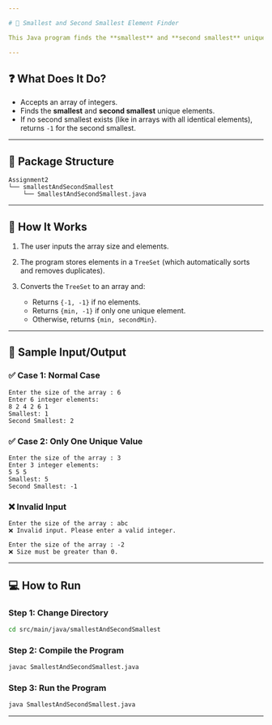 ```yaml
---

# 🔢 Smallest and Second Smallest Element Finder

This Java program finds the **smallest** and **second smallest** unique elements from an input array using a `TreeSet`.

---
```


## ❓ What Does It Do?

* Accepts an array of integers.
* Finds the **smallest** and **second smallest** unique elements.
* If no second smallest exists (like in arrays with all identical elements), returns `-1` for the second smallest.

---

## 📂 Package Structure

```
Assignment2  
└── smallestAndSecondSmallest  
    └── SmallestAndSecondSmallest.java
```

---

## 🚀 How It Works

1. The user inputs the array size and elements.
2. The program stores elements in a `TreeSet` (which automatically sorts and removes duplicates).
3. Converts the `TreeSet` to an array and:

   * Returns `{-1, -1}` if no elements.
   * Returns `{min, -1}` if only one unique element.
   * Otherwise, returns `{min, secondMin}`.

---

## 🧾 Sample Input/Output

### ✅ Case 1: Normal Case

```
Enter the size of the array : 6
Enter 6 integer elements:
8 2 4 2 6 1
Smallest: 1
Second Smallest: 2
```

### ✅ Case 2: Only One Unique Value

```
Enter the size of the array : 3
Enter 3 integer elements:
5 5 5
Smallest: 5
Second Smallest: -1
```

### ❌ Invalid Input

```
Enter the size of the array : abc
❌ Invalid input. Please enter a valid integer.
```

```
Enter the size of the array : -2
❌ Size must be greater than 0.
```

---

## 💻 How to Run

### **Step 1: Change Directory**

```bash
cd src/main/java/smallestAndSecondSmallest
```

### **Step 2: Compile the Program**

```bash
javac SmallestAndSecondSmallest.java
```

### **Step 3: Run the Program**

```bash
java SmallestAndSecondSmallest.java
```

---
